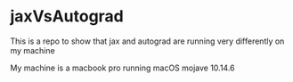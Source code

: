 # jaxVsAutograd
This is a repo to show that jax and autograd are running very differently on my machine

My machine is a macbook pro running macOS mojave 10.14.6
